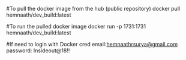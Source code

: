 #To pull the docker image from the hub (public repository)
docker pull hemnaath/dev_build:latest

#To run the pulled docker image
docker run -p 1731:1731 hemnaath/dev_build:latest

#If need to login with Docker cred
email:hemnaathrsurya@gmail.com
password: Insideout@18!!

